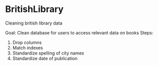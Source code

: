 # BritishLibrary
Cleaning british library data

Goal: Clean database for users to access relevant data on books
Steps: 

1. Drop columns
2. Match indexes 
3. Standardize spelling of city names
4. Standardize date of publication
